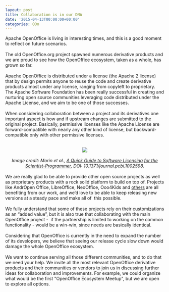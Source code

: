```yaml
---
layout: post
title: Collaboration is in our DNA
date: '2015-04-13T00:00:00+00:00'
categories: OOo
---
```

Apache OpenOffice is living in interesting times, and this is a good moment to reflect on future scenarios.<br /><br />The old OpenOffice.org project spawned numerous derivative products and we are proud to see how the OpenOffice ecosystem, taken as a whole, has grown so far.<br /><br />Apache OpenOffice is distributed under a license (the Apache 2 license) that by design permits anyone to reuse the code and create derivative products almost under any license, ranging from copyleft to proprietary. The Apache Software Foundation has been really successful in creating and nurturing open source communities leveraging code distributed under the Apache License, and we aim to be one of those successes.<br /><br />When considering collaboration between a project and its derivatives one important aspect is how and if upstream changes are submitted to the original project. Basically, permissive licenses like the Apache License are forward-compatible with nearly any other kind of license, but backward-compatible only with other permissive licenses.<br /> <br /> 
  <div align="center"><img align="middle" src="https://blogs.apache.org/OOo/mediaresource/0485a3f0-691a-4878-9f4e-346c61d0f0a1" /><br /></div><br /> 
  <div align="center"><i>Image credit: Morin et al., <a href="http://journals.plos.org/ploscompbiol/article?id=10.1371/journal.pcbi.1002598">A Quick Guide to Software Licensing for the Scientist-Programmer</a>, DOI: 10.1371/journal.pcbi.1002598.</i><br /></div><br />We are really glad to be able to provide other open source projects as well as proprietary products with a rock solid platform to build on top of. Projects like AndrOpen Office, LibreOffice, NeoOffice, Ooo4Kids and <a href="http://www.openoffice.org/porting/">others</a> are all benefiting from our work, and we’d love to be able to keep releasing new versions at a steady pace and make all of&nbsp; this possible.<br /><br />We fully understand that some of these projects rely on their customizations as an “added value”, but it is also true that collaborating with the main OpenOffice project -&nbsp; if the partnership is limited to working on the common functionality - would be a win-win, since needs are basically identical. <br /><br />Considering that OpenOffice is currently in the need to expand the number of its developers, we believe that seeing our release cycle slow down would damage the whole OpenOffice ecosystem.<br /> <br />We want to continue serving all those different communities, and to do that we need your help. We invite all the most relevant OpenOffice derivative products and their communities or vendors to join us in discussing further ideas for collaboration and improvements. For example, we could organize what would be the first &quot;OpenOffice Ecosystem Meetup&quot;, but we are open to explore all options.<br />
